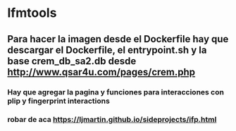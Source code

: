 # lfmtools

## Para hacer la imagen desde el Dockerfile hay que descargar el Dockerfile, el entrypoint.sh y la base crem_db_sa2.db desde http://www.qsar4u.com/pages/crem.php


### Hay que agregar la pagina y funciones para interacciones con plip y fingerprint interactions
### robar de aca https://ljmartin.github.io/sideprojects/ifp.html